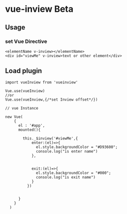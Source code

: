 # vue-inview Beta

## Usage

### set Vue Directive

    <elementName v-inview></elementName>
    <div id="viewMe" v-inview>text or other element</div>

## Load plugin

    import vueInview from 'vueinview'

    Vue.use(vueInview)
    //or
    Vue.use(vueInview,{/*set Inview offset*/})

    // vue Instance

    new Vue(
        {
          el : '#app',
          mounted(){

            this._$inview('#viewMe',{
                enter:(el)=>{
                  el.style.backgroundColor = "#D93600";
                  console.log("is enter name")
                },


                exit:(el)=>{
                  el.style.backgroundColor = "#000";
                  console.log("is exit name")
                }
              })


          }
        }
      )
